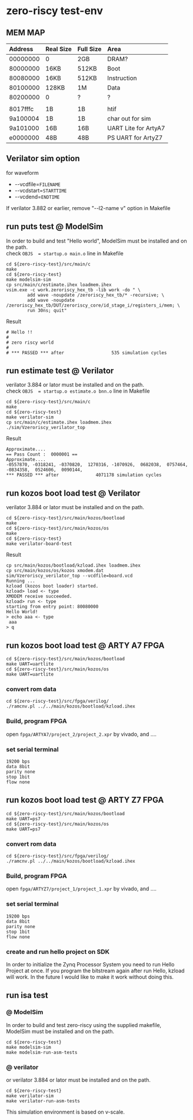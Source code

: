 # zero-riscy test-env

## MEM MAP
| Address  | Real Size | Full Size | Area                 |
| :-       | :-        | :-        | :-                   |
| 00000000 | 0         | 2GB       | DRAM?                |
| 80000000 | 16KB      | 512KB     | Boot                 |
| 80080000 | 16KB      | 512KB     | Instruction          |
| 80100000 | 128KB     | 1M        | Data                 |
| 80200000 | 0         | ?         | ?                    |
|          |           |           |                      |
| 8017fffc | 1B        | 1B        | htif                 |
| 9a100004 | 1B        | 1B        | char out for sim     |
| 9a101000 | 16B       | 16B       | UART Lite for ArtyA7 |
| e0000000 | 48B       | 48B       | PS UART for ArtyZ7   |

## Verilator sim option
for waveform
- --vcdfile=```FILENAME```
- --vcdstart=```STARTTIME```
- --vcdend=```ENDTIME```

If verilator 3.882 or earlier, remove "--l2-name v" option in Makefile

## run puts test @ ModelSim

In order to build and test "Hello world",
ModelSim must be installed and on the path.  
check ```OBJS  = startup.o main.o``` line in Makefile

```
cd ${zero-riscy-test}/src/main/c
make
cd ${zero-riscy-test}
make modelsim-sim
cp src/main/c/estimate.ihex loadmem.ihex
vsim.exe -c work.zeroriscy_hex_tb -lib work -do " \
        add wave -noupdate /zeroriscy_hex_tb/* -recursive; \
        add wave -noupdate /zeroriscy_hex_tb/DUT/zeroriscy_core/id_stage_i/registers_i/mem; \
        run 30ns; quit"
```
Result
```
# Hello !!
#
# zero riscy world
#
# *** PASSED *** after                  535 simulation cycles
```

## run estimate test @ Verilator

verilator 3.884 or lator must be installed and on the path.  
check ```OBJS  = startup.o estimate.o bnn.o``` line in Makefile

```
cd ${zero-riscy-test}/src/main/c
make
cd ${zero-riscy-test}
make verilator-sim
cp src/main/c/estimate.ihex loadmem.ihex
./sim/Vzeroriscy_verilator_top
```

Result

```
Approximate....
== Pass Count :  0000001 ==
Approximate....
-0557870, -0318241, -0370820,  1270316, -1070926,  0682038,  0757464, -0834358,  0524606,  0090144,
*** PASSED *** after              4071178 simulation cycles
```

## run kozos boot load test @ Verilator

verilator 3.884 or lator must be installed and on the path.  

```
cd ${zero-riscy-test}/src/main/kozos/bootload
make
cd ${zero-riscy-test}/src/main/kozos/os
make
cd ${zero-riscy-test}
make verilator-board-test
```

Result

```
cp src/main/kozos/bootload/kzload.ihex loadmem.ihex
cp src/main/kozos/os/kozos xmodem.dat
sim/Vzeroriscy_verilator_top --vcdfile=board.vcd
Running ...
kzload (kozos boot loader) started.
kzload> load <- type
XMODEM receive succeeded.
kzload> run <- type
starting from entry point: 80080000
Hello World!
> echo aaa <- type
 aaa
> q
```

## run kozos boot load test @ ARTY A7 FPGA

```
cd ${zero-riscy-test}/src/main/kozos/bootload
make UART=uartlite
cd ${zero-riscy-test}/src/main/kozos/os
make UART=uartlite
```

### convert rom data

```
cd ${zero-riscy-test}/src/fpga/verilog/
./ramcnv.pl ../../main/kozos/bootload/kzload.ihex
```

### Build, program FPGA

open ```fpga/ARTYA7/project_2/project_2.xpr``` by vivado, and ....

### set serial terminal

```
19200 bps
data 8bit
parity none
stop 1bit
flow none
```

## run kozos boot load test @ ARTY Z7 FPGA

```
cd ${zero-riscy-test}/src/main/kozos/bootload
make UART=ps7
cd ${zero-riscy-test}/src/main/kozos/os
make UART=ps7
```

### convert rom data

```
cd ${zero-riscy-test}/src/fpga/verilog/
./ramcnv.pl ../../main/kozos/bootload/kzload.ihex
```

### Build, program FPGA

open ```fpga/ARTYZ7/project_1/project_1.xpr``` by vivado, and ....

### set serial terminal

```
19200 bps
data 8bit
parity none
stop 1bit
flow none
```

### create and run hello project on SDK
In order to initialize the Zynq Processor System you need to run Hello Project at once.
If you program the bitstream again after run Hello, kzload will work.
In the future I would like to make it work without doing this.

## run isa test
### @ ModelSim
In order to build and test zero-riscy using the supplied makefile,  
ModelSim must be installed and on the path.
```
cd ${zero-riscy-test}
make modelsim-sim
make modelsim-run-asm-tests
```

### @ verilator
or verilator 3.884 or lator must be installed and on the path.
```
cd ${zero-riscy-test}
make verilator-sim
make verilator-run-asm-tests
```

This simulation environment is based on v-scale.
